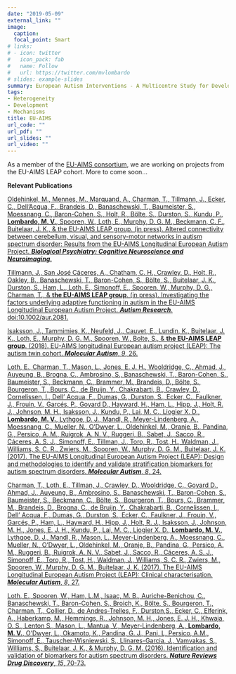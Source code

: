 ```yaml
---
date: "2019-05-09"
external_link: ""
image:
  caption:
  focal_point: Smart
# links:
# - icon: twitter
#   icon_pack: fab
#   name: Follow
#   url: https://twitter.com/mvlombardo
# slides: example-slides
summary: European Autism Interventions - A Multicentre Study for Developing New Medications (EU-AIMS)
tags:
- Heterogeneity
- Development
- Mechanisms
title: EU-AIMS
url_code: ""
url_pdf: ""
url_slides: ""
url_video: ""
---
```


As a member of the [EU-AIMS consortium](https://www.eu-aims.eu), we are working on projects from the EU-AIMS LEAP cohort. More to come soon...


**Relevant Publications**

[Oldehinkel, M., Mennes, M., Marquand, A., Charman, T., Tillmann, J., Ecker, C., Dell’Acqua, F., Brandeis, D., Banaschewski, T., Baumeister, S., Moessnang, C., Baron-Cohen, S., Holt, R., Bölte, S., Durston, S., Kundu, P., **Lombardo, M. V.**, Spooren, W., Loth, E., Murphy, D. G. M., Beckmann, C. F., Buitelaar, J. K., & the EU-AIMS LEAP group. (in press). Altered connectivity between cerebellum, visual, and sensory-motor networks in autism spectrum disorder: Results from the EU-AIMS Longitudinal European Autism Project. ***Biological Psychiatry: Cognitive Neuroscience and Neuroimaging***.](https://www.sciencedirect.com/science/article/pii/S2451902218303069)

[Tillmann, J., San José Cáceres, A., Chatham, C. H., Crawley, D., Holt, R., Oakley, B., Banaschewski, T., Baron-Cohen, S., Bölte, S., Buitelaar, J. K., Durston, S., Ham, L., Loth, E., Simonoff, E., Spooren, W., Murphy, D. G., Charman, T., & **the EU-AIMS LEAP group**. (in press). Investigating the factors underlying adaptive functioning in autism in the EU-AIMS Longitudinal European Autism Project. ***Autism Research***. doi:10.1002/aur.2081.](https://onlinelibrary.wiley.com/doi/full/10.1002/aur.2081)

[Isaksson, J., Tammimies, K., Neufeld, J., Cauvet, E., Lundin, K., Buitelaar, J. K., Loth, E., Murphy, D. G. M., Spooren, W., Bolte, S., & **the EU-AIMS LEAP group**. (2018). EU-AIMS longitudinal European autism project (LEAP): The autism twin cohort. ***Molecular Autism***, *9*, 26.](https://molecularautism.biomedcentral.com/articles/10.1186/s13229-018-0212-x)

[Loth, E., Charman, T., Mason, L., Jones, E. J. H., Wooldridge, C., Ahmad, J., Auyeung, B., Brogna, C., Ambrosino, S., Banaschewski, T., Baron-Cohen, S., Baumeister, S., Beckmann, C., Brammer, M., Brandeis, D., Bölte, S., Bourgeron, T., Bours, C., de Bruijn, Y., Chakrabarti, B., Crawley, D., Cornelissen, I., Dell’ Acqua, F., Dumas, G., Durston, S., Ecker, C., Faulkner, J., Frouin, V., Garcés, P., Goyard  D., Hayward, H., Ham, L., Hipp, J., Holt, R. J., Johnson, M. H., Isaksson, J., Kundu, P., Lai, M. C., Liogier X. D., **Lombardo, M. V.**, Lythgoe, D. J., Mandl, R., Meyer-Lindenberg, A., Moessnang, C., Mueller, N., O’Dwyer, L., Oldehinkel, M., Oranje, B., Pandina, G., Persico, A. M., Ruigrok, A. N. V., Ruggeri, B., Sabet, J., Sacco, R., Cáceres, A. S. J., Simonoff, E., Tillman, J., Toro, R., Tost, H., Waldman, J., Williams, S. C. R., Zwiers, M., Spooren, W., Murphy, D. G. M., Buitelaar, J. K. (2017). The EU-AIMS Longitudinal European Autism Project (LEAP): Design and methodologies to identify and validate stratification biomarkers for autism spectrum disorders. ***Molecular Autism***, *8*, 24.](https://molecularautism.biomedcentral.com/articles/10.1186/s13229-017-0146-8)

[Charman, T.,  Loth, E., Tillman, J., Crawley, D., Wooldridge, C., Goyard  D., Ahmad, J., Auyeung, B., Ambrosino, S., Banaschewski, T., Baron-Cohen, S., Baumeister, S., Beckmann, C., Bölte, S., Bourgeron, T., Bours, C., Brammer, M., Brandeis, D., Brogna, C., de Bruijn, Y., Chakrabarti, B., Cornelissen, I., Dell’ Acqua, F., Dumas, G., Durston, S., Ecker, C., Faulkner, J., Frouin, V., Garcés, P., Ham, L., Hayward, H., Hipp, J., Holt, R. J., Isaksson, J., Johnson, M. H., Jones, E. J. H., Kundu, P., Lai, M. C., Liogier X. D., **Lombardo, M. V.**, Lythgoe, D. J., Mandl, R., Mason, L., Meyer-Lindenberg, A., Moessnang, C., Mueller, N., O’Dwyer, L., Oldehinkel, M., Oranje, B., Pandina, G., Persico, A. M., Ruggeri, B., Ruigrok, A. N. V., Sabet, J., Sacco, R., Cáceres, A. S. J., Simonoff, E., Toro, R., Tost, H., Waldman, J., Williams, S. C. R., Zwiers, M., Spooren, W., Murphy, D. G. M., Buitelaar, J. K. (2017). The EU-AIMS Longitudinal European Autism Project (LEAP): Clinical characterisation. ***Molecular Autism***, *8*, 27.](https://molecularautism.biomedcentral.com/articles/10.1186/s13229-017-0145-9)

[Loth, E., Spooren, W., Ham, L.M., Isaac, M. B., Auriche-Benichou, C., Banaschewski, T., Baron-Cohen, S., Broich, K., Bölte, S., Bourgeron, T., Charman, T., Collier, D., de Andres-Trelles, F., Durston,S., Ecker, C., Elferink, A., Haberkamp, M., Hemmings, R., Johnson, M. H., Jones, E. J. H., Khwaja, O. S., Lenton S., Mason, L., Mantua, V., Meyer-Lindenberg, A., **Lombardo, M. V.**, O’Dwyer, L., Okamoto, K., Pandina, G. J., Pani, L, Persico, A.M., Simonoff, E., Tauscher-Wisniewski, S., Llinares-Garcia, J., Vamvakas, S., Williams, S., Buitelaar, J. K., & Murphy, D. G. M. (2016).  Identification and validation of biomarkers for autism spectrum disorders.  ***Nature Reviews Drug Discovery***, *15*, 70-73.](https://www.nature.com/articles/nrd.2015.7)
